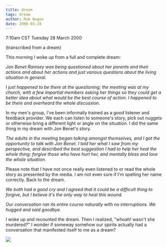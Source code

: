 ```yaml
---
title: dream
tags: dream
author: Rob Nugen
date: 2000-03-28
---
```


<title>Dream</title>
<p class=date>7:10am CST Tuesday 28 March 2000</p>
<p class=note>(transcribed from a dream)</p>

<p>This morning I woke up from a full and complete dream:

<em><p>Jon Benet Ramsey was being questioned about her parents and
their actions and about her actions and just various questions about
the living situation in general.

<p>I just happened to be there at the questioning; the meeting was at
my church, with a few impartial members asking her things so they
could get a better idea about what would be the best course of action.
I happened to be there and overheard the whole discussion.</em>

<p>In my men's group, I've been informally trained as a good listener
and feedback provider.  We each can listen to someone's story, pick
out nuggets or otherwise bring a different light or angle on the
situation.  I did the same thing in my dream with Jon Benet's story.

<em><p>The adults in the meeting began talking amongst themselves, and
I got the opportunity to talk with Jon Benet.  I told her what I saw
from my perspective, and described the best suggestion I had to help
her heal the whole thing: forgive those who have hurt her, and
mentally bless and love the whole situation.</em>

<p>Please note that I have not once really even listened to or read
the whole story as presented by the media.  I am not even sure if I'm
spelling her name correctly.  Back to the dream.

<em><p>We both had a good cry and I agreed that it could be a
difficult thing to forgive, but I believe it's the only way to heal
this wound.

<p>Our conversation ran its entire course naturally with no
interruptions.  We hugged and said goodbye.</em>

<p>I woke up and recounted the dream.  Then I realized, "whoah!
wasn't she murdered?"  I wonder if someway somehow our spirits
actually had a conversation that manifested itself to me as a dream?

<p><img src='/images/rob/wL-ROB.gif'>

